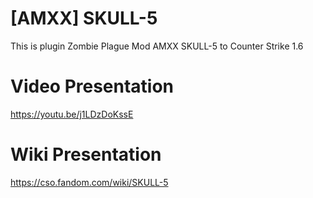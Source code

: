 # [AMXX] SKULL-5
This is plugin Zombie Plague Mod AMXX SKULL-5 to Counter Strike 1.6
# Video Presentation
https://youtu.be/j1LDzDoKssE
# Wiki Presentation
https://cso.fandom.com/wiki/SKULL-5
